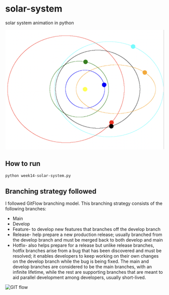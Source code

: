 # solar-system
solar system animation in python

![solarsystem in python](./images//solarsystem.png)

## How to run
```
python week14-solar-system.py
```

## Branching strategy followed 
I followed GitFlow branching model.
This branching strategy consists of the following branches:
- Main
- Develop
- Feature- to develop new features that branches off the develop branch 
- Release- help prepare a new production release; usually branched from the develop branch and must be merged back to both develop and main
- Hotfix- also helps prepare for a release but unlike release branches, hotfix branches arise from a bug that has been discovered and must be resolved; it enables developers to keep working on their own changes on the develop branch while the bug is being fixed.
The main and develop branches are considered to be the main branches, with an infinite lifetime, while the rest are supporting branches that are meant to aid parallel development among developers, usually short-lived.

![GIT flow](https://nvie.com/img/git-model@2x.png)

